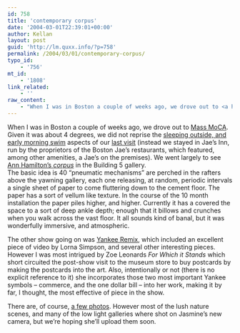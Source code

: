 ```yaml
---
id: 758
title: 'contemporary corpus'
date: '2004-03-01T22:39:01+00:00'
author: Kellan
layout: post
guid: 'http://lm.quxx.info/?p=758'
permalink: /2004/03/01/contemporary-corpus/
typo_id:
    - '756'
mt_id:
    - '1808'
link_related:
    - ''
raw_content:
    - "When I was in Boston a couple of weeks ago, we drove out to <a href=\\\"http://massmoca.org\\\">Mass MoCA</a>.  Given it was about 4 degrees, we did not reprise the <a href=\\\"http://laughingmeme.org/archives/000134.html\\\">sleeping outside, and early morning swim</a> aspects of our <a href=\\\"http://laughingmeme.org/archives/000131.html\\\">last visit</a> (instead we stayed in Jae\\'s Inn, run by the proprietors of the Boston Jae\\'s restaurants, which featured, among other amenities, a Jae\\'s on the premises).  We went largely to see <a href=\\\"http://massmoca.org/visual_arts/corpus.html\\\">Ann Hamilton\\'s <cite>corpus</cite></a> in the Building 5 gallery.  \nThe basic idea is 40 \\\"pneumatic mechanisms\\\" are perched in the rafters above the yawning gallery, each one releasing, at random, periodic intervals a single sheet of paper to come fluttering down to the cement floor. The paper has a sort of vellum like texture.  In the course of the 10 month installation the paper piles higher, and higher.  Currently it has a covered the space to a sort of deep ankle depth; enough that it billows and crunches when you walk across the vast floor.  It all sounds kind of banal, but it was wonderfully immersive, and atmospheric.\n\nThe other show going on was <a href=\\\"http://massmoca.org/visual_arts/yankee_remix.html\\\">Yankee Remix</a>, which included an excellent piece of video by Lorna Simpson, and several other interesting pieces.  However I was most intrigued by Zoe Leonards <cite>For Which it Stands</cite> which short circuited the post-show visit to the museum store to buy postcards by making the postcards into the art.  Also, intentionally or not (there is no explicit reference to it) she incorporates those two most important Yankee symbols - commerce, and the one dollar bill - into her work, making it by far, I thought, the most effective of piece in the show.\n\nThere are, of course, <a href=\\\"http://gallery.laughingmeme.org/massmoca04\\\">a few photos</a>.  However most of the lush nature scenes, and many of the low light galleries where shot on Jasmine\\'s new camera, but we\\'re hoping she\\'ll upload them soon."
---
```


When I was in Boston a couple of weeks ago, we drove out to [Mass MoCA](http://massmoca.org). Given it was about 4 degrees, we did not reprise the [sleeping outside, and early morning swim](http://laughingmeme.org/archives/000134.html) aspects of our [last visit](http://laughingmeme.org/archives/000131.html) (instead we stayed in Jae’s Inn, run by the proprietors of the Boston Jae’s restaurants, which featured, among other amenities, a Jae’s on the premises). We went largely to see [Ann Hamilton’s <cite>corpus</cite>](http://massmoca.org/visual_arts/corpus.html) in the Building 5 gallery.  
The basic idea is 40 “pneumatic mechanisms” are perched in the rafters above the yawning gallery, each one releasing, at random, periodic intervals a single sheet of paper to come fluttering down to the cement floor. The paper has a sort of vellum like texture. In the course of the 10 month installation the paper piles higher, and higher. Currently it has a covered the space to a sort of deep ankle depth; enough that it billows and crunches when you walk across the vast floor. It all sounds kind of banal, but it was wonderfully immersive, and atmospheric.

The other show going on was [Yankee Remix](http://massmoca.org/visual_arts/yankee_remix.html), which included an excellent piece of video by Lorna Simpson, and several other interesting pieces. However I was most intrigued by Zoe Leonards <cite>For Which it Stands</cite> which short circuited the post-show visit to the museum store to buy postcards by making the postcards into the art. Also, intentionally or not (there is no explicit reference to it) she incorporates those two most important Yankee symbols – commerce, and the one dollar bill – into her work, making it by far, I thought, the most effective of piece in the show.

There are, of course, [a few photos](http://gallery.laughingmeme.org/massmoca04). However most of the lush nature scenes, and many of the low light galleries where shot on Jasmine’s new camera, but we’re hoping she’ll upload them soon.